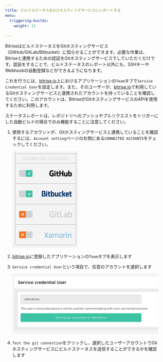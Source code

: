 ```yaml
---
title: ビルドステータスをGitホスティングサービスにレポートする
menu:
  triggering-builds:
    weight: 11

---
```

BitriseはビルドステータスをGitホスティングサービス（GitHub/GitLab/Bitbucket）に知らせることができます。必要な作業は、Bitriseと連携するための認証をGitホスティングサービスでしていただくだけです。認証をすることで、ビルドステータスのレポート以外にも、SSHキーやWebhookの自動登録などができるようになります。

これを行うには、[bitrise.io](https://www.bitrise.io)上におけるアプリケーションの`Team`タブで`Service Credential User`を設定します。また、そのユーザーが、[bitrise.io](https://www.bitrise.io)で利用しているGitホスティングサービスと連携されたアカウントを持っていることを確認してください。このアカウントは、BitriseがGitホスティングサービスのAPIを使用するために利用します。

ステータスレポートは、レポジトリへのプッシュやプルリクエストをトリガーにした自動ビルドの場合でのみ機能することに注意してください。

1. 使用するアカウントが、Gitホスティングサービスと連携していることを確認するには、`Account setting`ページの左側にある`CONNECTED ACCOUNTS`をチェックしてください。

    ![Connected account](/img/getting-started/triggering-builds/connected-account.png)

1. [bitrise.io](https://www.bitrise.io)に登録したアプリケーションの`Team`タブを表示します

1. `Service credential User`という項目で、任意のアカウントを選択します

    ![Service credential user](/img/getting-started/triggering-builds/service-credential.png)

1. `Test the git connection`をクリックし、選択したユーザーアカウントでGitホスティングサービスにビルドステータスを送信することができるかを確認します